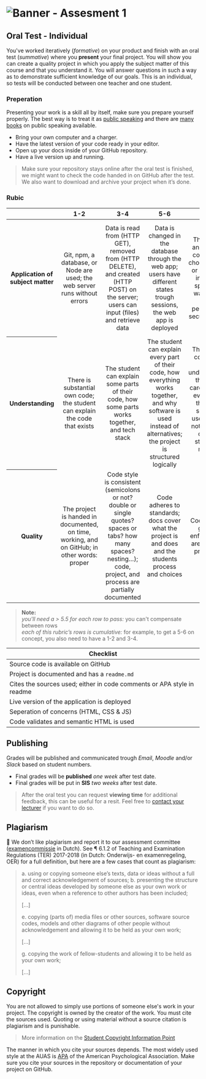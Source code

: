 # ![Banner - Assesment 1][banner]

## Oral Test - Individual
You've worked iteratively (_formative_) on your product and finish with an oral test (_summative_) where you **present** your final project. You will show you can create a quality project in which you apply the subject matter of this course and that you understand it. You will answer questions in such a way as to demonstrate sufficient knowledge of our goals. This is an individual, so  tests will be conducted between one teacher and one student.

### Preperation
Presenting your work is a skill all by itself, make sure you prepare yourself properly. The best way is to treat it as [public speaking](https://abookapart.com/products/demystifying-public-speaking) and there are [many books](https://be.noti.st/2018/recommended-books-for-public-speakers) on public speaking available.
* Bring your own computer and a charger.
* Have the latest version of your code ready in your editor.
* Open up your docs inside of your GitHub repository.
* Have a live version up and running.

> Make sure your repository stays online after the oral test is finished, we might want to check the code handed in on GitHub after the test. We also want to download and archive your project when it’s done.

### Rubic

<table>
  <thead>
    <tr>
      <th></th>
      <th><strong>1-2</strong></th>
      <th><strong>3-4</strong></th>
      <th><strong>5-6</strong></th>
      <th><strong>7-8</strong></th>
      <th><strong>9-10</strong></th>
    </tr>
  </thead>
  <tbody>
    <tr>
      <th align="center" scope="row"><strong>Application</strong> of subject matter</th>
      <td align="center">Git, npm, a database, or Node are used; the web server runs without errors</td>
      <td align="center">Data is read from (HTTP GET), removed from (HTTP DELETE), and created (HTTP POST) on the server; users can input (files) and retrieve data</td>
      <td align="center">Data is changed in the database through the web app; users have different states trough sessions, the web app is deployed</td>
      <td align="center">The web app and database contain well-chosen features or methods of interaction; special care was taken to create a performant or secure web app</td>
      <td align="center">
        😱<br>
        The way the student applies Git, npm, databases, and Node is more advanced than what they were taught in class; let’s switch places
      </td>
    </tr>
    <tr>
      <th align="center" scope="row">Understanding</th>
      <td align="center">There is substantial own code; the student can explain the code that exists</td>
      <td align="center">The student can explain some parts of their code, how some parts works together, and tech stack</td>
      <td align="center">The student can explain every part of their code, how everything works together, and why software is used instead of alternatives; the project is structured logically</td>
      <td align="center">The project is complex but still understandable; the student carefully chose every part of their stack; software is used that was not covered in class; the student can make live changes</td>
      <td align="center">
        🤓<br>
        The student understands JavaScript and Node’s programming principles and a geeky / nerdy conversation can be held about these principles
      </td>
    </tr>
    <tr>
      <th align="center" scope="row">Quality</th>
      <td align="center">The project is handed in documented, on time, working, and on GitHub; in other words: proper</td>
      <td align="center">Code style is consistent (semicolons or not? double or single quotes? spaces or tabs? how many spaces? nesting…); code, project, and process are partially documented</td>
      <td align="center">Code adheres to standards; docs cover what the project is and does and the students process and choices</td>
      <td align="center">Code quality is good and enforced; docs are useful and professional</td>
      <td align="center">
        📚<br>
        Code and docs both read like great books
      </td>
    </tr>
  </tbody>
</table>



> **Note:**  
> _you'll need a > 5.5 for each row to pass:_  you can't compensate between rows  
> _each of this rubric’s rows is cumulative:_ for example, to get a 5-6 on concept, you also need to have a 1-2 and 3-4.

| Checklist                                                                  |
| -------------------------------------------------------------------------- |
| Source code is available on GitHub                                         |
| Project is documented and has a `readme.md`                                |
| Cites the sources used; either in code comments or APA style in readme     |
| Live version of the application is deployed                                |
| Seperation of concerns (HTML, CSS & JS)                                    |
| Code validates and semantic HTML is used                                   |

## Publishing
Grades will be published and communicated trough _Email_, _Moodle_ and/or _Slack_ based on student numbers.

* Final grades will be **published** _one week_ after test date.
* Final grades will be put in **SIS** _two weeks_ after test date.

> After the oral test you can request **viewing time** for additional feedback, this can be useful for a resit. Feel free to [contact your lecturer](/readme#synopsis) if you want to do so.

## Plagiarism

💁  We don’t like plagiarism and report it to our assessment committee
([examencommissie](https://moodle.cmd.hva.nl/mod/page/view.php?id=1738) in Dutch). See ¶ 6.1.2 of Teaching and Examination
Regulations (TER) 2017-2018 (in Dutch: Onderwijs- en examenregeling, OER) for
a full definition, but here are a few cases that count as plagiarism:

> a. using or copying someone else’s texts, data or ideas without a full and
> correct acknowledgement of sources;
> b. presenting the structure or central ideas developed by someone else as
> your own work or ideas, even when a reference to other authors has been
> included;
>
> \[…]
>
> e. copying (parts of) media files or other sources, software source codes,
> models and other diagrams of other people without acknowledgement and
> allowing it to be held as your own work;
>
> \[…]
>
> g. copying the work of fellow-students and allowing it to be held as your
> own work;
>
> \[…]

## Copyright
You are not allowed to simply use portions of someone else's work in your project. The copyright is owned by the creator of the work. You must cite the sources used. Quoting or using material without a source citation is plagiarism and is punishable.

> More information on the [Student Copyright Information Point](https://www.amsterdamuas.com/library/services/copyright/students.html)

The manner in which you cite your sources depends. The most widely used style at the AUAS is [APA](https://www.amsterdamuas.com/library/services/acknowledging-sources/apa-style/apa-style.html) of the American Psychological Association. Make sure you cite your sources in the repository or documentation of your project on GitHub.

[banner]: https://cmda-bt.github.io/be-course-18-19/assets/banner-a1.svg
